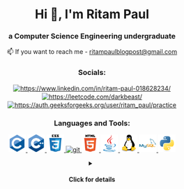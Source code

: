 <h1 align="center">Hi 👋, I'm Ritam Paul</h1>
<h3 align="center">a Computer Science Engineering undergraduate</h3>

<p align="center">📫 If you want to reach me - 
<a href="" target="blank">ritampaulblogpost@gmail.com</a>
</p>

<h3 align="center">Socials:</h3>
<p align="center">
<a href="https://linkedin.com/in/https://www.linkedin.com/in/ritam-paul-018628234/" target="blank"><img align="center" src="https://raw.githubusercontent.com/rahuldkjain/github-profile-readme-generator/master/src/images/icons/Social/linked-in-alt.svg" alt="https://www.linkedin.com/in/ritam-paul-018628234/" height="30" width="40" /></a>
<a href="https://www.leetcode.com/https://leetcode.com/darkbeast/" target="blank"><img align="center" src="https://raw.githubusercontent.com/rahuldkjain/github-profile-readme-generator/master/src/images/icons/Social/leet-code.svg" alt="https://leetcode.com/darkbeast/" height="30" width="40" /></a>
<a href="https://auth.geeksforgeeks.org/user/https://auth.geeksforgeeks.org/user/ritam_paul/practice" target="blank"><img align="center" src="https://raw.githubusercontent.com/rahuldkjain/github-profile-readme-generator/master/src/images/icons/Social/geeks-for-geeks.svg" alt="https://auth.geeksforgeeks.org/user/ritam_paul/practice" height="30" width="40" /></a>
</p>

<h3 align="center">Languages and Tools:</h3>
<p align="center">
<a href="https://www.cprogramming.com/" target="_blank" rel="noreferrer"> <img src="https://raw.githubusercontent.com/devicons/devicon/master/icons/c/c-original.svg" alt="c" width="40" height="40"/> </a> <a href="https://www.w3schools.com/cpp/" target="_blank" rel="noreferrer"> <img src="https://raw.githubusercontent.com/devicons/devicon/master/icons/cplusplus/cplusplus-original.svg" alt="cplusplus" width="40" height="40"/> </a> <a href="https://www.w3schools.com/css/" target="_blank" rel="noreferrer"> <img src="https://raw.githubusercontent.com/devicons/devicon/master/icons/css3/css3-original-wordmark.svg" alt="css3" width="40" height="40"/> </a> <a href="https://git-scm.com/" target="_blank" rel="noreferrer"> <img src="https://www.vectorlogo.zone/logos/git-scm/git-scm-icon.svg" alt="git" width="40" height="40"/> </a> <a href="https://www.w3.org/html/" target="_blank" rel="noreferrer"> <img src="https://raw.githubusercontent.com/devicons/devicon/master/icons/html5/html5-original-wordmark.svg" alt="html5" width="40" height="40"/> </a> <a href="https://www.java.com" target="_blank" rel="noreferrer"> <img src="https://raw.githubusercontent.com/devicons/devicon/master/icons/java/java-original.svg" alt="java" width="40" height="40"/> </a> <a href="https://www.linux.org/" target="_blank" rel="noreferrer"> <img src="https://raw.githubusercontent.com/devicons/devicon/master/icons/linux/linux-original.svg" alt="linux" width="40" height="40"/> </a> <a href="https://www.mysql.com/" target="_blank" rel="noreferrer"> <img src="https://raw.githubusercontent.com/devicons/devicon/master/icons/mysql/mysql-original-wordmark.svg" alt="mysql" width="40" height="40"/> </a> <a href="https://www.python.org" target="_blank" rel="noreferrer"> <img src="https://raw.githubusercontent.com/devicons/devicon/master/icons/python/python-original.svg" alt="python" width="40" height="40"/> </a>
</p>

<details>
  <summary align="center"><h4>Click for details</h4></summary>
  <p align="center">
    <img align="center" src="https://stats.quine.sh/Beast/github?theme=darkhttps://quine.sh?utm_source=widgets&utm_campaign=Beast" alt="quine stats" height=auto width=auto/>
  </p>
  <p align="center">
    <img align="center" src="https://github-readme-stats.vercel.app/api?username=ritampaul&show_icons=true&locale=en" alt="stats"/>
    <img align="center" src="https://github-readme-stats.vercel.app/api/top-langs?username=ritampaul&show_icons=true&locale=en&layout=compact" alt="languages" width="355" height=auto/>
  </p>
  <p align="center">
    <img align="center" src="https://stats.quine.sh/Beast/languages-over-time?theme=darkhttps://quine.sh?utm_source=widgets&utm_campaign=Beast" alt="quine languages" height=auto width=auto/>
  </p>
  <p align="center">
    <img align="center" src="https://stats.quine.sh/Beast/topics-over-time?theme=darkhttps://quine.sh?utm_source=widgets&utm_campaign=Beast" alt="quine topics" width=auto height=auto/>
  </p>
</details>
